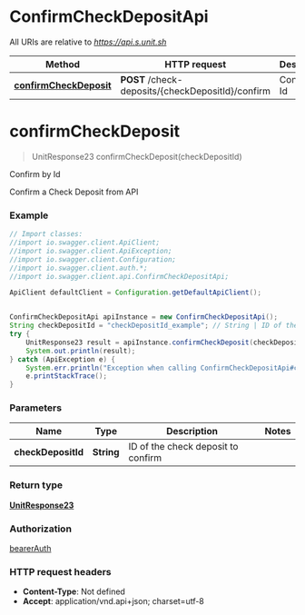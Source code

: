 # ConfirmCheckDepositApi

All URIs are relative to *https://api.s.unit.sh*

Method | HTTP request | Description
------------- | ------------- | -------------
[**confirmCheckDeposit**](ConfirmCheckDepositApi.md#confirmCheckDeposit) | **POST** /check-deposits/{checkDepositId}/confirm | Confirm by Id

<a name="confirmCheckDeposit"></a>
# **confirmCheckDeposit**
> UnitResponse23 confirmCheckDeposit(checkDepositId)

Confirm by Id

Confirm a Check Deposit from API 

### Example
```java
// Import classes:
//import io.swagger.client.ApiClient;
//import io.swagger.client.ApiException;
//import io.swagger.client.Configuration;
//import io.swagger.client.auth.*;
//import io.swagger.client.api.ConfirmCheckDepositApi;

ApiClient defaultClient = Configuration.getDefaultApiClient();


ConfirmCheckDepositApi apiInstance = new ConfirmCheckDepositApi();
String checkDepositId = "checkDepositId_example"; // String | ID of the check deposit to confirm
try {
    UnitResponse23 result = apiInstance.confirmCheckDeposit(checkDepositId);
    System.out.println(result);
} catch (ApiException e) {
    System.err.println("Exception when calling ConfirmCheckDepositApi#confirmCheckDeposit");
    e.printStackTrace();
}
```

### Parameters

Name | Type | Description  | Notes
------------- | ------------- | ------------- | -------------
 **checkDepositId** | **String**| ID of the check deposit to confirm |

### Return type

[**UnitResponse23**](UnitResponse23.md)

### Authorization

[bearerAuth](../README.md#bearerAuth)

### HTTP request headers

 - **Content-Type**: Not defined
 - **Accept**: application/vnd.api+json; charset=utf-8

